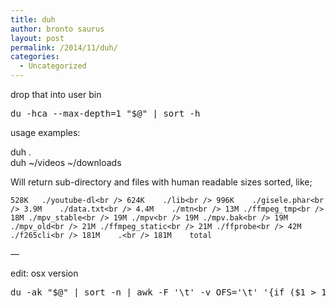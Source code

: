 ```yaml
---
title: duh
author: bronto saurus
layout: post
permalink: /2014/11/duh/
categories:
  - Uncategorized
---
```

drop that into user bin

<pre>du -hca --max-depth=1 "$@" | sort -h</pre>

usage examples: 

duh .  
duh ~/videos ~/downloads

Will return sub-directory and files with human readable sizes sorted, like;

`528K	./youtube-dl<br />
624K	./lib<br />
996K	./gisele.phar<br />
3.9M	./data.txt<br />
4.4M	./mtn<br />
13M	./ffmpeg_tmp<br />
18M	./mpv_stable<br />
19M	./mpv<br />
19M	./mpv.bak<br />
19M	./mpv_old<br />
21M	./ffmpeg_static<br />
21M	./ffprobe<br />
42M	./f265cli<br />
181M	.<br />
181M	total`

&#8212;

edit: osx version

<pre>du -ak "$@" | sort -n | awk -F '\t' -v OFS='\t' '{if ($1 > 1048576) $1 = sprintf("%.1fG",$1/1048576); else if ($1 > 1024) $1 = sprintf("%.1fM",$1/1024); else $1 = sprintf("%sK",$1)} 1'</pre>